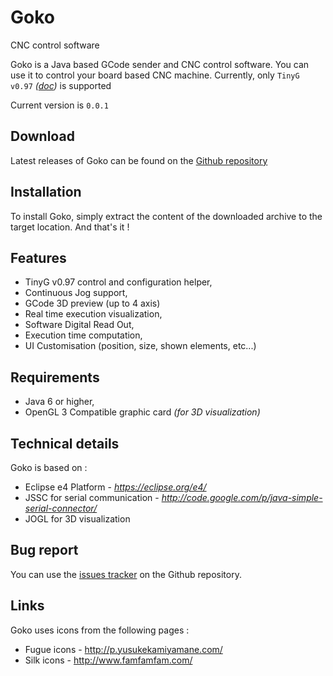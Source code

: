 # Goko
CNC control software

Goko is a Java based GCode sender and CNC control software. You can use it to control your board based CNC machine. Currently, only ```TinyG v0.97``` *([doc](https://github.com/synthetos/TinyG/wiki))* is supported

Current version is ```0.0.1```

Download
--------
Latest releases of Goko can be found on the [Github repository](https://github.com/cncgoko/Goko/releases) 

Installation
------------
To install Goko, simply extract the content of the downloaded archive to the target location. And that's it !

Features
--------
- TinyG v0.97 control and configuration helper,
- Continuous Jog support,
- GCode 3D preview (up to 4 axis)
- Real time execution visualization,
- Software Digital Read Out,
- Execution time computation,
- UI Customisation (position, size, shown elements, etc...) 

Requirements
------------
- Java 6 or higher,
- OpenGL 3 Compatible graphic card *(for 3D visualization)*
 
Technical details
-----------------
Goko is based on :
- Eclipse e4 Platform - *https://eclipse.org/e4/*
- JSSC for serial communication - *http://code.google.com/p/java-simple-serial-connector/*
- JOGL for 3D visualization

Bug report
----------
You can use the [issues tracker](https://github.com/cncgoko/Goko/issues) on the Github repository.  

Links
-----
Goko uses icons from the following pages :
- Fugue icons  - http://p.yusukekamiyamane.com/
- Silk icons - http://www.famfamfam.com/

